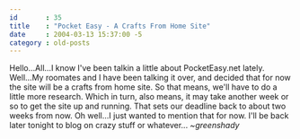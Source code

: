 ```yaml
---
id       : 35
title    : "Pocket Easy - A Crafts From Home Site"
date     : 2004-03-13 15:37:00 -5
category : old-posts
---
```


Hello...All...I know I've been talkin a little about PocketEasy.net lately.  Well...My roomates and I have been talking it over, and decided that for now the site will be a crafts from home site.  So that means, we'll have to do a little more research.  Which in turn, also means, it may take another week or so to get the site up and running.  That sets our deadline back to about two weeks from now.  Oh well...I just wanted to mention that for now. I'll be back later tonight to blog on crazy stuff or whatever...  <em> ~greenshady</em>
